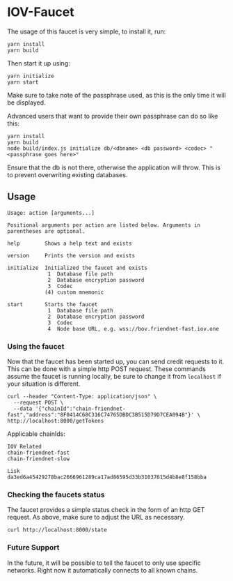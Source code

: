 # IOV-Faucet

The usage of this faucet is very simple, to install it, run:

```
yarn install
yarn build
```

Then start it up using:

```
yarn initialize
yarn start
```

Make sure to take note of the passphrase used, as this is the only time it will be displayed.

Advanced users that want to provide their own passphrase can do so like this:

```
yarn install
yarn build
node build/index.js initialize db/<dbname> <db password> <codec> "<passphrase goes here>"
```

Ensure that the db is not there, otherwise the application will throw. This is to prevent overwriting existing databases.

## Usage

```
Usage: action [arguments...]

Positional arguments per action are listed below. Arguments in parentheses are optional.

help        Shows a help text and exists

version     Prints the version and exists

initialize  Initialized the faucet and exists
             1  Database file path
             2  Database encryption password
             3  Codec
            (4) custom mnemonic

start       Starts the faucet
             1  Database file path
             2  Database encryption password
             3  Codec
             4  Node base URL, e.g. wss://bov.friendnet-fast.iov.one
```

### Using the faucet

Now that the faucet has been started up, you can send credit requests to it. This can be done with a simple http POST request. These commands assume the faucet is running locally, be sure to change it from `localhost` if your situation is different.

```
curl --header "Content-Type: application/json" \
  --request POST \
  --data '{"chainId":"chain-friendnet-fast","address":"8F0414C68C316C74765DBDC3B515D79D7CEA094B"}' \
http://localhost:8000/getTokens
```

Applicable chainIds:

```
IOV Related
chain-friendnet-fast
chain-friendnet-slow

Lisk
da3ed6a45429278bac2666961289ca17ad86595d33b31037615d4b8e8f158bba
```

### Checking the faucets status

The faucet provides a simple status check in the form of an http GET request. As above, make sure to adjust the URL as necessary.

```
curl http://localhost:8000/state
```

### Future Support

In the future, it will be possible to tell the faucet to only use specific networks. Right now it automatically connects to all known chains.
